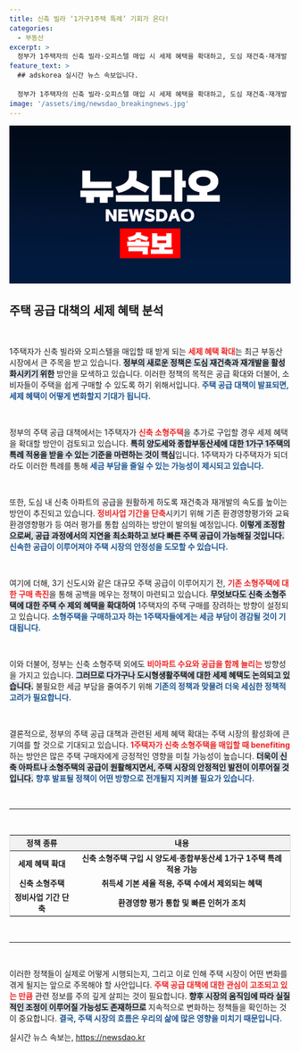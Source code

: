 ```yaml
---
title: 신축 빌라 ‘1가구1주택 특례’ 기회가 온다!
categories:
  - 부동산
excerpt: >
  정부가 1주택자의 신축 빌라·오피스텔 매입 시 세제 혜택을 확대하고, 도심 재건축·재개발 기간 단축을 통해 주택 공급을 가속화할 대책을 이르면 이번 주 발표할 예정이다.
feature_text: >
  ## adskorea 실시간 뉴스 속보입니다.

  정부가 1주택자의 신축 빌라·오피스텔 매입 시 세제 혜택을 확대하고, 도심 재건축·재개발 기간 단축을 통해 주택 공급을 가속화할 대책을 이르면 이번 주 발표할 예정이다.
image: '/assets/img/newsdao_breakingnews.jpg'
---
```


<p><img src="/assets/img/newsdao_breakingnews.jpg" alt="adskorea 속보" /></p>

<h2 data-ke-size="size26">주택 공급 대책의 세제 혜택 분석</h2>

<p data-ke-size="size16">&nbsp;</p>

<p>1주택자가 신축 빌라와 오피스텔을 매입할 때 받게 되는 <b><span style="color: #ee2323;">세제 혜택 확대</span></b>는 최근 부동산 시장에서 큰 주목을 받고 있습니다. <b><span style="background-color: #21538527;">정부의 새로운 정책은 도심 재건축과 재개발을 활성화시키기 위한</span></b> 방안을 모색하고 있습니다. 이러한 정책의 목적은 공급 확대와 더불어, 소비자들이 주택을 쉽게 구매할 수 있도록 하기 위해서입니다. <b><span style="color: #1a5490;">주택 공급 대책이 발표되면, 세제 혜택이 어떻게 변화할지 기대가 됩니다.</span></b> </p>

<p data-ke-size="size16">&nbsp;</p>

<p>정부의 주택 공급 대책에서는 1주택자가 <b><span style="color: #ee2323;">신축 소형주택</span></b>을 추가로 구입할 경우 세제 혜택을 확대할 방안이 검토되고 있습니다. <b><span style="background-color: #21538527;">특히 양도세와 종합부동산세에 대한 1가구 1주택의 특례 적용을 받을 수 있는 기준을 마련하는 것이 핵심</span></b>입니다. 1주택자가 다주택자가 되더라도 이러한 특례를 통해 <b><span style="color: #1a5490;">세금 부담을 줄일 수 있는 가능성이 제시되고 있습니다.</span></b></p>

<p data-ke-size="size16">&nbsp;</p>

<p>또한, 도심 내 신축 아파트의 공급을 원활하게 하도록 재건축과 재개발의 속도를 높이는 방안이 추진되고 있습니다. <b><span style="color: #ee2323;">정비사업 기간을 단축</span></b>시키기 위해 기존 환경영향평가와 교육환경영향평가 등 여러 평가를 통합 심의하는 방안이 발의될 예정입니다. <b><span style="background-color: #21538527;">이렇게 조정함으로써, 공급 과정에서의 지연을 최소화하고 보다 빠른 주택 공급이 가능해질 것입니다.</span></b> <b><span style="color: #1a5490;">신속한 공급이 이루어져야 주택 시장의 안정성을 도모할 수 있습니다.</span></b></p>

<p data-ke-size="size16">&nbsp;</p>

<p>여기에 더해, 3기 신도시와 같은 대규모 주택 공급이 이루어지기 전, <b><span style="color: #ee2323;">기존 소형주택에 대한 구매 촉진</span></b>을 통해 공백을 메우는 정책이 마련되고 있습니다. <b><span style="background-color: #21538527;">무엇보다도 신축 소형주택에 대한 주택 수 제외 혜택을 확대하여</span></b> 1주택자의 주택 구매를 장려하는 방향이 설정되고 있습니다. <b><span style="color: #1a5490;">소형주택을 구매하고자 하는 1주택자들에게는 세금 부담이 경감될 것이 기대됩니다.</span></b></p>

<p data-ke-size="size16">&nbsp;</p>

<p>이와 더불어, 정부는 신축 소형주택 외에도 <b><span style="color: #ee2323;">비아파트 수요와 공급을 함께 늘리는</span></b> 방향성을 가지고 있습니다. <b><span style="background-color: #21538527;">그러므로 다가구나 도시형생활주택에 대한 세제 혜택도 논의되고 있습니다.</span></b> 불필요한 세금 부담을 줄여주기 위해 <b><span style="color: #1a5490;">기존의 정책과 맞물려 더욱 세심한 정책적 고려가 필요합니다.</span></b></p>

<p data-ke-size="size16">&nbsp;</p>

<p>결론적으로, 정부의 주택 공급 대책과 관련된 세제 혜택 확대는 주택 시장의 활성화에 큰 기여를 할 것으로 기대되고 있습니다. <b><span style="color: #ee2323;">1주택자가 신축 소형주택을 매입할 때 benefiting</span></b>하는 방안은 많은 주택 구매자에게 긍정적인 영향을 미칠 가능성이 높습니다. <b><span style="background-color: #21538527;">더욱이 신축 아파트나 소형주택의 공급이 원활해지면서, 주택 시장의 안정적인 발전이 이루어질 것입니다.</span></b> <b><span style="color: #1a5490;">향후 발표될 정책이 어떤 방향으로 전개될지 지켜볼 필요가 있습니다.</span></b></p>

<p data-ke-size="size16">&nbsp;</p>

<hr>

<p data-ke-size="size16">&nbsp;</p>

<table style="border-collapse: collapse; border: 1px solid #ddd; width: 100%;">
    <thead>
        <tr>
            <th style="text-align: center; background-color: #f2f2f2;"><b>정책 종류</b></th>
            <th style="text-align: center; background-color: #f2f2f2;"><b>내용</b></th>
        </tr>
    </thead>
    <tbody>
        <tr>
            <td style="text-align: center; height: 17px;"><b>세제 혜택 확대</b></td>
            <td style="text-align: center; height: 17px;"><b>신축 소형주택 구입 시 양도세·종합부동산세 1가구 1주택 특례 적용 가능</b></td>
        </tr>
        <tr>
            <td style="text-align: center; height: 17px;"><b>신축 소형주택</b></td>
            <td style="text-align: center; height: 17px;"><b>취득세 기본 세율 적용, 주택 수에서 제외되는 혜택</b></td>
        </tr>
        <tr>
            <td style="text-align: center; height: 17px;"><b>정비사업 기간 단축</b></td>
            <td style="text-align: center; height: 17px;"><b>환경영향 평가 통합 및 빠른 인허가 조치</b></td>
        </tr>
    </tbody>
</table> 

<p data-ke-size="size16">&nbsp;</p>

<hr> 

<p data-ke-size="size16">&nbsp;</p>

<p>이러한 정책들이 실제로 어떻게 시행되는지, 그리고 이로 인해 주택 시장이 어떤 변화를 겪게 될지는 앞으로 주목해야 할 사안입니다. <b><span style="color: #ee2323;">주택 공급 대책에 대한 관심이 고조되고 있는 만큼</span></b> 관련 정보를 주의 깊게 살피는 것이 필요합니다. <b><span style="background-color: #21538527;">향후 시장의 움직임에 따라 실질적인 조정이 이루어질 가능성도 존재하므로</span></b> 지속적으로 변화하는 정책들을 확인하는 것이 중요합니다. <b><span style="color: #1a5490;">결국, 주택 시장의 흐름은 우리의 삶에 많은 영향을 미치기 때문입니다.</span></b></p>
실시간 뉴스 속보는, <a href="https://newsdao.kr" rel="dofollow">https://newsdao.kr</a>


